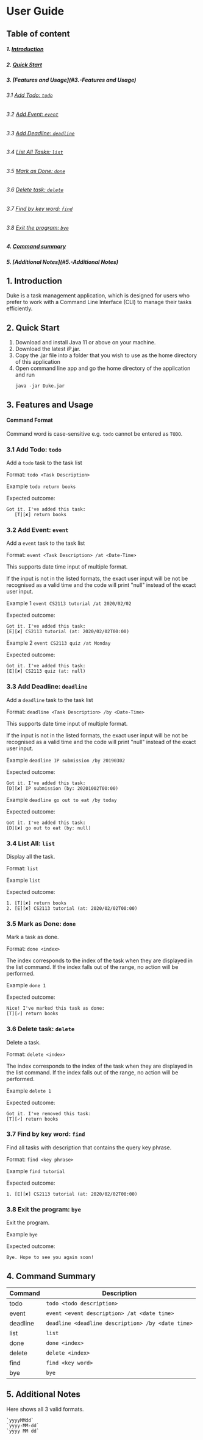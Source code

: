 # User Guide

## Table of content

##### 1. [Introduction](#1.-Introduction)
##### 2. [Quick Start](#2.-Quick-Start)
##### 3. [Features and Usage](#3.-Features and Usage)
###### 3.1 [Add Todo: `todo`](#-3.1-Add-Todo:-todo)
###### 3.2 [Add Event: `event`](#3.2-Add-Event:-`event`)
###### 3.3 [Add Deadline: `deadline`](#3.3-Add-Deadline-`deadline`)
###### 3.4 [List All Tasks: `list`](#3.4-List-All:-`list`)
###### 3.5 [Mark as Done: `done`](#3.5-Mark-as-Done:-`done`)
###### 3.6 [Delete task: `delete`](#3.6-Delete-task:-`delete`)
###### 3.7 [Find by key word: `find`](#3.7-Find-by-key-word:-`find`)
###### 3.8 [Exit the program: `bye`](#3.9-Exit-the-program:-`bye`)
##### 4. [Command summary](#4.-Command-summary)
##### 5. [Additional Notes](#5.-Additional Notes)


## 1. Introduction
Duke is a task management application, which is designed for users who prefer 
to work with a Command Line Interface (CLI) to manage their tasks efficiently. 


## 2. Quick Start 
1. Download and install Java 11 or above on your machine.
2. Download the latest iP.jar.
3. Copy the .jar file into a folder that you wish to use as the home directory
   of this application
4. Open command line app and go the home directory of the application and run
    ```
    java -jar Duke.jar
    ```

## 3. Features and Usage

#### Command Format
Command word is case-sensitive e.g. `todo` cannot be entered as `TODO`.

### 3.1 Add Todo: `todo`
Add a `todo` task to the task list	

Format: ```todo <Task Description>```

Example 
```todo return books```

Expected outcome:
```
Got it. I've added this task:
   [T][✘] return books
```

### 3.2 Add Event: `event`
Add a `event` task to the task list

Format: ```event <Task Description> /at <Date-Time>```

This supports date time input of multiple format. 

If the input is not in the listed formats, the 
exact user input will be not be recognised as a valid time 
and the code will print "null" instead of the exact user input.

Example 1
```event CS2113 tutorial /at 2020/02/02```

Expected outcome:
```
Got it. I've added this task:
[E][✘] CS2113 tutorial (at: 2020/02/02T00:00)
```
Example 2
```event CS2113 quiz /at Monday```

Expected outcome:
```
Got it. I've added this task:
[E][✘] CS2113 quiz (at: null)
```
### 3.3 Add Deadline: `deadline`
Add a `deadline` task to the task list

Format: ```deadline <Task Description> /by <Date-Time>``` 

This supports date time input of multiple format.

If the input is not in the listed formats, the 
exact user input will be not be recognised as a valid time 
and the code will print "null" instead of the exact user input.

Example 
```deadline IP submission /by 20190302```

Expected outcome:
```
Got it. I've added this task:
[D][✘] IP submission (by: 20201002T00:00)
```
Example 
```deadline go out to eat /by today```

Expected outcome:
```
Got it. I've added this task:
[D][✘] go out to eat (by: null)
```
### 3.4 List All: `list`
Display all the task.

Format: ```list```

Example 
```list```

Expected outcome:
```
1. [T][✘] return books
2. [E][✘] CS2113 tutorial (at: 2020/02/02T00:00)
```
### 3.5 Mark as Done: `done`
Mark a task as done.

Format: ```done <index>```

The index corresponds to the index of the task when they are
displayed in the list command. If the index falls out of the
range, no action will be performed.

Example 
```done 1```

Expected outcome:
```
Nice! I've marked this task as done:
[T][✓] return books
```
### 3.6 Delete task: `delete`
Delete a task.

Format: ```delete <index>```

The index corresponds to the index of the task when they are
displayed in the list command. If the index falls out of the
range, no action will be performed.

Example 
```delete 1```

Expected outcome:
```
Got it. I've removed this task:
[T][✓] return books
```
### 3.7 Find by key word: `find`
Find all tasks with description that contains the query key phrase.

Format: ```find <key phrase>```

Example 
```find tutorial```

Expected outcome:
```
1. [E][✘] CS2113 tutorial (at: 2020/02/02T00:00)
```

### 3.8 Exit the program: `bye`
Exit the program.

Example 
```bye```

Expected outcome:
```
Bye. Hope to see you again soon!
```

## 4. Command Summary
Command | Description
------------ | -------------
todo | ```todo <todo description>```
event | ```event <event description> /at <date time>```
deadline | ```deadline <deadline description> /by <date time>```
list | ```list```
done | ```done <index>```
delete | ```delete <index>```
find | ```find <key word>```
bye| ```bye```

## 5. Additional Notes
Here shows all 3 valid formats.
    
    `yyyyMMdd`
    `yyyy-MM-dd`
    `yyyy MM dd`
